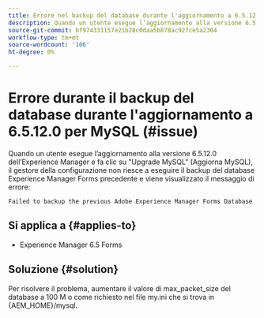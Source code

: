 ```yaml
---
title: Errore nel backup del database durante l'aggiornamento a 6.5.12.0 per MySQL.
description: Quando un utente esegue l’aggiornamento alla versione 6.5.12.0 dell’Experience Manager e fa clic su "Upgrade MySQL" (Aggiorna MySQL), il gestore della configurazione non riesce a eseguire il backup del database Experience Manager Forms precedente.
source-git-commit: bf974331157e21b28c0daa5b878ac927ce5a2304
workflow-type: tm+mt
source-wordcount: '106'
ht-degree: 0%

---
```


# Errore durante il backup del database durante l&#39;aggiornamento a 6.5.12.0 per MySQL (#issue)

Quando un utente esegue l’aggiornamento alla versione 6.5.12.0 dell’Experience Manager e fa clic su &quot;Upgrade MySQL&quot; (Aggiorna MySQL), il gestore della configurazione non riesce a eseguire il backup del database Experience Manager Forms precedente e viene visualizzato il messaggio di errore:

`Failed to backup the previous Adobe Experience Manager Forms Database`


## Si applica a {#applies-to}

* Experience Manager 6.5 Forms

## Soluzione {#solution}

Per risolvere il problema, aumentare il valore di max_packet_size del database a 100 M o come richiesto nel file my.ini che si trova in {AEM_HOME}/mysql.
